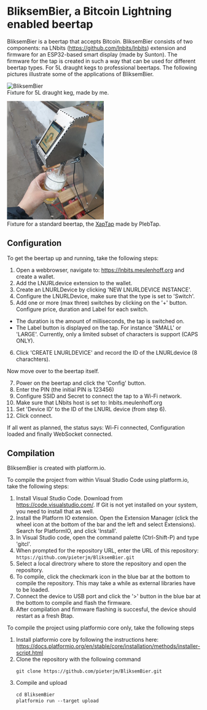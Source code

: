 
# BliksemBier, a Bitcoin Lightning enabled beertap

BliksemBier is a beertap that accepts Bitcoin. BliksemBier consists of two components: na LNbits (https://github.com/lnbits/lnbits) extension and firmware for an ESP32-based smart display (made by Sunton). The firmware for the tap is created in such a way that can be used for different beertap types. For 5L draught kegs to professional beertaps. The following pictures illustrate some of the applications of BliksemBier.

<p><img src="Assets/bliksembier-tapvat.jpg" alt="BliksemBier" style="width: 50%" /><br>Fixture for 5L draught keg, made by me.</p>
<p><img src="Assets/xaptap-mitbierglas.jpg" alt="XapTap" style="width: 50%" /><br>Fixture for a standard beertap, the <A href="https://plebtap.de/produkt/xaptap/">XapTap</A> made by PlebTap.</p>




## Configuration 

To get the beertap up and running, take the following steps:

1. Open a webbrowser, navigate to: https://lnbits.meulenhoff.org and create a wallet.
2. Add the LNURLdevice extension to the wallet.
3. Create an LNURLDevice by clicking 'NEW LNURLDEVICE INSTANCE'. 
4. Configure the LNURLDevice, make sure that the type is set to 'Switch'.
5. Add one or more (max three) switches by clicking on the '+' button. Configure price, duration and Label for each switch. 
  * The duration is the amount of milliseconds, the tap is switched on.
  * The Label button is displayed on the tap. For instance 'SMALL' or 'LARGE'. Currently, only a limited subset of characters is support (CAPS ONLY).
6. Click 'CREATE LNURLDEVICE' and record the ID of the LNURLdevice (8 charachters).

Now move over to the beertap itself.

7. Power on the beertap and click the 'Config' button.
8. Enter the PIN (the initial PIN is 123456)
9. Configure SSID and Secret to connect the tap to a Wi-Fi network.
10. Make sure that LNbits host is set to: lnbits.meulenhoff.org
11. Set 'Device ID' to the ID of the LNURL device (from step 6). 
12. Click connect. 

If all went as planned, the status says: Wi-Fi connected, Configuration loaded and finally WebSocket connected. 
  
## Compilation

BliksemBier is created with platform.io. 

To compile the project from within Visual Studio Code using platform.io, take the following steps:

  1. Install Visual Studio Code. Download from https://code.visualstudio.com/. If Git is not yet installed on your system, you need to install that as well.
  2. Install the Platform IO extension. Open the Extension Manager (click the wheel icon at the bottom of the bar and the left and select Extensions). Search for PlatformIO, and click 'Install'.
  3. In Visual Studio code, open the command palette (Ctrl-Shift-P) and type 'gitcl'.
  4. When prompted for the repository URL, enter the URL of this repository: `https://github.com/pieterjm/BliksemBier.git`
  5. Select a local directrory where to store the repository and open the repository.
  6. To compile, click the checkmark icon in the blue bar at the bottom to compile the repository. This may take a while as external libraries have to be loaded.
  7. Connect the device to USB port and click the '>' button in the blue bar at the bottom to compile and flash the firmware.
  8. After compilation and firmware flashing is succesful, the device should restart as a fresh Btap.
  
To compile the project using platformio core only, take the following steps

  1. Install platformio core by following the instructions here: https://docs.platformio.org/en/stable/core/installation/methods/installer-script.html
  2. Clone the repository with the following command
     ```
     git clone https://github.com/pieterjm/BliksemBier.git
     ```
  3. Compile and upload
     ```
     cd BliksemBier
     platformio run --target upload
     ```

